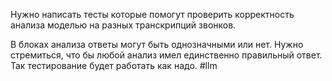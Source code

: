 Нужно написать тесты которые помогут проверить корректность анализа моделью на разных транскрипций звонков.

В блоках анализа ответы могут быть однозначными или нет. Нужно стремиться, что бы любой анализ имел единственно правильный ответ. Так тестирование будет работать как надо. 
#llm
